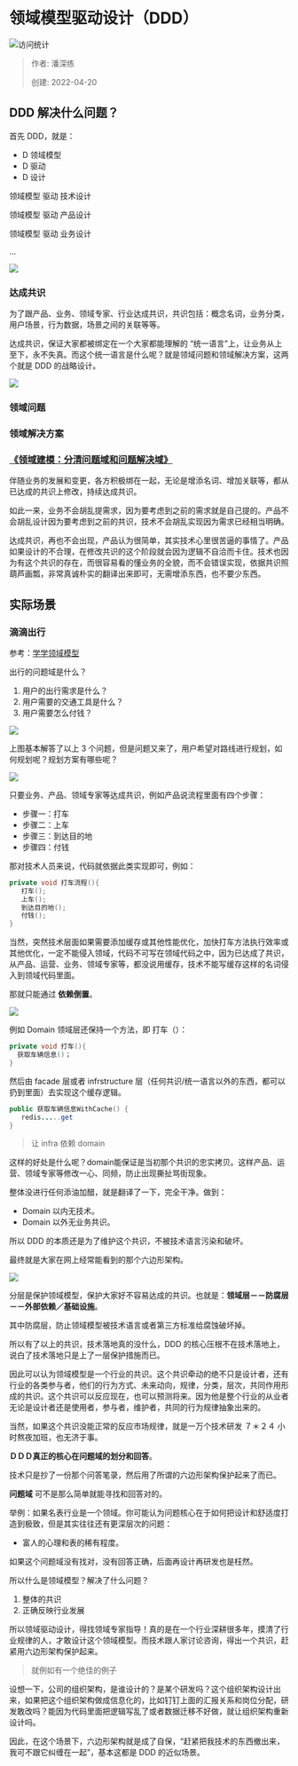 # 领域模型驱动设计（DDD）

![访问统计](https://visitor-badge.glitch.me/badge?page_id=06-ddd&left_color=blue&right_color=red)

> 作者: 潘深练
>
> 创建: 2022-04-20

## DDD 解决什么问题？

首先 DDD，就是：

- D 领域模型
- D 驱动
- D 设计

领域模型 驱动 技术设计

领域模型 驱动 产品设计

领域模型 驱动 业务设计

...

![](../_media/images/06-ddd/06-ddd-002.jpg)

### 达成共识

为了跟产品、业务、领域专家、行业达成共识，共识包括：概念名词，业务分类，用户场景，行为数据，场景之间的关联等等。


达成共识，保证大家都被绑定在一个大家都能理解的 “统一语言”上，让业务从上至下，永不失真。而这个统一语言是什么呢？就是领域问题和领域解决方案，这两个就是 DDD 的战略设计。

![](../_media/images/06-ddd/06-ddd-001.png)

### 领域问题 
### 领域解决方案
### [《领域建模：分清问题域和问题解决域》](https://zhuanlan.zhihu.com/p/59886663)


伴随业务的发展和变更，各方积极绑在一起，无论是增添名词、增加关联等，都从已达成的共识上修改，持续达成共识。

如此一来，业务不会胡乱提需求，因为要考虑到之前的需求就是自己提的。产品不会胡乱设计因为要考虑到之前的共识，技术不会胡乱实现因为需求已经相当明确。

达成共识，再也不会出现，产品认为很简单，其实技术心里很苦逼的事情了。产品如果设计的不合理，在修改共识的这个阶段就会因为逻辑不自洽而卡住。技术也因为有这个共识的存在，而很容易看的懂业务的全貌，而不会错误实现，依据共识照葫芦画瓢，非常真诚朴实的翻译出来即可，无需增添东西，也不要少东西。

## 实际场景

### 滴滴出行

参考：[学学领域模型](https://zhuanlan.zhihu.com/p/392926694)

出行的问题域是什么？

1. 用户的出行需求是什么？
2. 用户需要的交通工具是什么？
3. 用户需要怎么付钱？

![](../_media/images/06-ddd/06-ddd-ddcx-001.png)

上图基本解答了以上 3 个问题，但是问题又来了，用户希望对路线进行规划，如何规划呢？规划方案有哪些呢？

![](../_media/images/06-ddd/06-ddd-ddcx-002.png)

只要业务、产品、领域专家等达成共识，例如产品说流程里面有四个步骤：

- 步骤一：打车
- 步骤二：上车
- 步骤三：到达目的地
- 步骤四：付钱

那对技术人员来说，代码就依据此类实现即可，例如：

```java
private void 打车流程(){
   打车();
   上车();
   到达目的地();
   付钱();
}
```

当然，突然技术层面如果需要添加缓存或其他性能优化，加快打车方法执行效率或其他优化，一定不能侵入领域，代码不可写在领域代码之中，因为已达成了共识，从产品、运营、业务、领域专家等，都没说用缓存，技术不能写缓存这样的名词侵入到领域代码里面。

那就只能通过 **依赖倒置**。

![](../_media/images/06-ddd/06-ddd-ddcx-003.jpg)


例如 Domain 领域层还保持一个方法，即 打车（）：

```java
private void 打车(){
  获取车辆信息()；
}
```

然后由 facade 层或者 infrstructure 层（任何共识/统一语言以外的东西，都可以扔到里面）去实现这个缓存逻辑。

```java
public 获取车辆信息WithCache() {
   redis.....get
}
```

> 让 infra 依赖 domain

这样的好处是什么呢？domain能保证是当初那个共识的忠实拷贝。这样产品、运营、领域专家等修改一心、同频，防止出现撕扯骂街现象。

整体没进行任何添油加醋，就是翻译了一下，完全干净。做到：

- Domain 以内无技术。
- Domain 以外无业务共识。

所以 DDD 的本质还是为了维护这个共识，不被技术语言污染和破坏。

最终就是大家在网上经常能看到的那个六边形架构。

![](../_media/images/06-ddd/06-ddd-ddcx-004.png)

分层是保护领域模型，保护大家好不容易达成的共识。也就是：**领域层－－防腐层－－外部依赖／基础设施**。

其中防腐层，防止领域模型被技术语言或者第三方标准给腐蚀破坏掉。

所以有了以上的共识，技术落地真的没什么，DDD 的核心压根不在技术落地上，说白了技术落地只是上了一层保护措施而已。

因此可以认为领域模型是一个行业的共识。这个共识牵动的绝不只是设计者，还有行业的各类参与者，他们的行为方式、未来动向，规律，分类，层次，共同作用形成的共识。这个共识可以反应现在，也可以预测将来。因为他是整个行业的从业者无论是设计者还是使用者，参与者，维护者，共同的行为规律抽象出来的。

当然，如果这个共识没能正常的反应市场规律，就是一万个技术研发 ７＊２４ 小时熬夜加班，也无济于事。

**ＤＤＤ真正的核心在问题域的划分和回答**。

技术只是抄了一份那个问答笔录，然后用了所谓的六边形架构保护起来了而已。

**问题域** 可不是那么简单就能寻找和回答对的。

举例：如果名表行业是一个领域。你可能认为问题核心在于如何把设计和舒适度打造到极致，但是其实往往还有更深层次的问题：
- 富人的心理和表的稀有程度。

如果这个问题域没有找对，没有回答正确，后面再设计再研发也是枉然。

所以什么是领域模型？解决了什么问题？

1. 整体的共识
2. 正确反映行业发展

所以领域驱动设计，得找领域专家指导！真的是在一个行业深耕很多年，摸清了行业规律的人，才敢设计这个领域模型。而技术跟人家讨论咨询，得出一个共识，赶紧用六边形架构保护起来。

> 就例如有一个绝佳的例子

设想一下，公司的组织架构，是谁设计的？是某个研发吗？这个组织架构设计出来，如果把这个组织架构做成信息化的，比如钉钉上面的汇报关系和岗位分配，研发敢改吗？能因为代码里面把逻辑写乱了或者数据迁移不好做，就让组织架构重新设计吗。

因此，在这个场景下，六边形架构就是成了自保，“赶紧把我技术的东西撤出来，我可不跟它纠缠在一起”，基本这都是 DDD 的近似场景。

